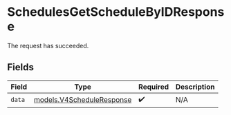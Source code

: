 # SchedulesGetScheduleByIDResponse

The request has succeeded.


## Fields

| Field                                                        | Type                                                         | Required                                                     | Description                                                  |
| ------------------------------------------------------------ | ------------------------------------------------------------ | ------------------------------------------------------------ | ------------------------------------------------------------ |
| `data`                                                       | [models.V4ScheduleResponse](../models/v4scheduleresponse.md) | :heavy_check_mark:                                           | N/A                                                          |